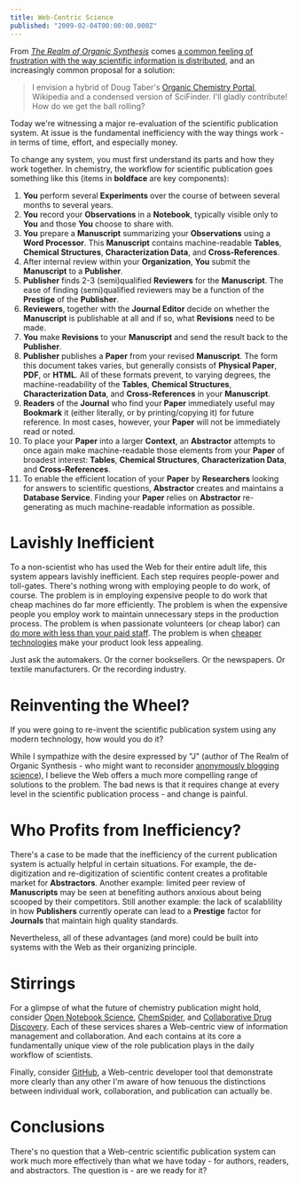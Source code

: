 ```yaml
---
title: Web-Centric Science
published: "2009-02-04T00:00:00.000Z"
---
```


From [*The Realm of Organic Synthesis*](http://therealmoforganicsynthesis.blogspot.com/) comes [a common feeling of frustration with the way scientific information is distributed](http://therealmoforganicsynthesis.blogspot.com/2009/02/throwing-down-gauntlet-for-my-fellow.html), and an increasingly common proposal for a solution:

>I envision a hybrid of Doug Taber's [Organic Chemistry Portal](http://www.organic-chemistry.org/), Wikipedia and a condensed version of SciFinder.  I'll gladly contribute!  How do we get the ball rolling?

Today we're witnessing a major re-evaluation of the scientific publication system. At issue is the fundamental inefficiency with the way things work - in terms of time, effort, and especially money.

To change any system, you must first understand its parts and how they work together. In chemistry, the workflow for scientific publication goes something like this (items in **boldface** are key components):

1.  **You** perform several **Experiments** over the course of between several months to several years.
2.  **You** record your **Observations** in a **Notebook**, typically visible only to **You** and those **You** choose to share with.
2.  **You** prepare a **Manuscript** summarizing your **Observations** using a **Word Processor**. This **Manuscript** contains machine-readable **Tables**, **Chemical Structures**, **Characterization Data**, and **Cross-References**.
3. After internal review within your **Organization**, **You** submit the **Manuscript** to a **Publisher**.
4.  **Publisher** finds 2-3 (semi)qualified **Reviewers** for the **Manuscript**. The ease of finding (semi)qualified reviewers may be a function of the **Prestige** of the **Publisher**.
5.  **Reviewers**, together with the **Journal Editor** decide on whether the **Manuscript** is publishable at all and if so, what **Revisions** need to be made.
6.  **You** make **Revisions** to your **Manuscript** and send the result back to the **Publisher**.
7.  **Publisher** publishes a **Paper** from your revised **Manuscript**. The form this document takes varies, but generally consists of **Physical Paper**, **PDF**, or **HTML**. All of these formats prevent, to varying degrees, the machine-readability of the **Tables**, **Chemical Structures**, **Characterization Data**, and **Cross-References** in your **Manuscript**.
8.  **Readers** of the **Journal** who find your **Paper** immediately useful may **Bookmark** it (either literally, or by printing/copying it) for future reference. In most cases, however, your **Paper** will not be immediately read or noted.
9.  To place your **Paper** into a larger **Context**, an **Abstractor** attempts to once again make machine-readable those elements from your **Paper** of broadest interest: **Tables**, **Chemical Structures**, **Characterization Data**, and **Cross-References**.
10.  To enable the efficient location of your **Paper** by **Researchers** looking for answers to scientific questions, **Abstractor** creates and maintains a **Database Service**. Finding your **Paper** relies on **Abstractor** re-generating as much machine-readable information as possible.

# Lavishly Inefficient

To a non-scientist who has used the Web for their entire adult life, this system appears lavishly inefficient. Each step requires people-power and toll-gates. There's nothing wrong with employing people to do work, of course. The problem is in employing expensive people to do work that cheap machines do far more efficiently. The problem is when the expensive people you employ work to maintain unnecessary steps in the production process. The problem is when passionate volunteers (or cheap labor) can [do more with less than your paid staff](/articles/2006/08/19/history-of-abstracting-at-chemical-abstracts-service). The problem is when [cheaper technologies](/articles/2006/11/16/electric-cars-and-open-access) make your product look less appealing.

Just ask the automakers. Or the corner booksellers. Or the newspapers. Or textile manufacturers. Or the recording industry.

# Reinventing the Wheel?

If you were going to re-invent the scientific publication system using any modern technology, how would you do it?

While I sympathize with the desire expressed by "J" (author of The Realm of Organic Synthesis - who might want to reconsider [anonymously blogging science](/articles/2007/08/17/thinking-of-starting-an-anonymous-science-blog-five-reasons-to-think-again)), I believe the Web offers a much more compelling range of solutions to the problem. The bad news is that it requires change at every level in the scientific publication process - and change is painful.

# Who Profits from Inefficiency?

There's a case to be made that the inefficiency of the current publication system is actually helpful in certain situations. For example, the de-digitization and re-digitization of scientific content creates a profitable market for **Abstractors**. Another example: limited peer review of **Manuscripts** may be seen at benefiting authors anxious about being scooped by their competitors. Still another example: the lack of scalablility in how **Publishers** currently operate can lead to a **Prestige** factor for **Journals** that maintain high quality standards.

Nevertheless, all of these advantages (and more) could be built into systems with the Web as their organizing principle.

# Stirrings

For a glimpse of what the future of chemistry publication might hold, consider [Open Notebook Science](http://en.wikipedia.org/wiki/Open_notebook_science), [ChemSpider](http://chemspider.com), and [Collaborative Drug Discovery](http://www.collaborativedrug.com/). Each of these services shares a Web-centric view of information management and collaboration. And each contains at its core a fundamentally unique view of the role publication plays in the daily workflow of scientists.

Finally, consider [GitHub](https://github.com/), a Web-centric developer tool that demonstrate more clearly than any other I'm aware of how tenuous the distinctions between individual work, collaboration, and publication can actually be.

# Conclusions

There's no question that a Web-centric scientific publication system can work much more effectively than what we have today - for authors, readers, and abstractors. The question is - are we ready for it?
